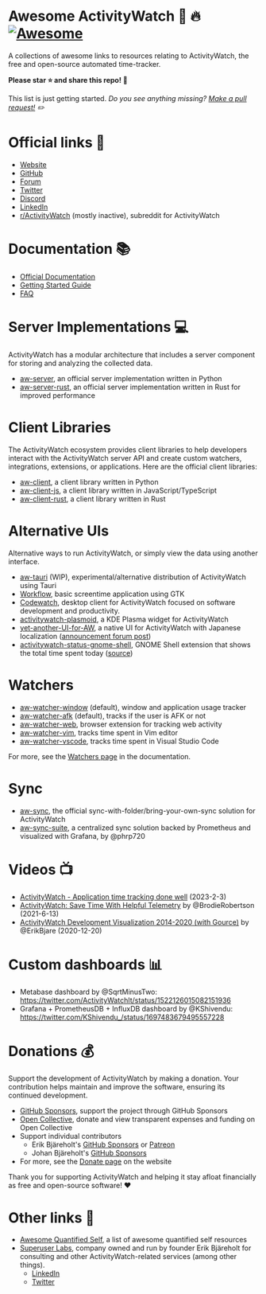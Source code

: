 Awesome ActivityWatch :star2: :fire: [![Awesome](https://cdn.rawgit.com/sindresorhus/awesome/d7305f38d29fed78fa85652e3a63e154dd8e8829/media/badge.svg)](https://github.com/sindresorhus/awesome)
=====================

A collections of awesome links to resources relating to ActivityWatch, the free and open-source automated time-tracker.

**Please star :star: and share this repo! :loudspeaker:**

This list is just getting started. *Do you see anything missing? [Make a pull request!](https://github.com/ActivityWatch/awesome-activitywatch/edit/master/README.md) :pencil2:*

# Official links :link:

- [Website](https://activitywatch.net)
- [GitHub](https://github.com/ActivityWatch)
- [Forum](https://forum.activitywatch.net/)
- [Twitter](https://twitter.com/ActivityWatchIt)
- [Discord](https://discord.gg/vDskV9q)
- [LinkedIn](https://www.linkedin.com/company/activitywatch/)
- [r/ActivityWatch](https://www.reddit.com/r/ActivityWatch/) (mostly inactive), subreddit for ActivityWatch

# Documentation :books:

- [Official Documentation](https://docs.activitywatch.net)
- [Getting Started Guide](https://docs.activitywatch.net/en/latest/getting-started.html)
- [FAQ](https://docs.activitywatch.net/en/latest/faq.html)

# Server Implementations :computer:

ActivityWatch has a modular architecture that includes a server component for storing and analyzing the collected data.

- [aw-server](https://github.com/ActivityWatch/aw-server), an official server implementation written in Python
- [aw-server-rust](https://github.com/ActivityWatch/aw-server-rust), an official server implementation written in Rust for improved performance

# Client Libraries

The ActivityWatch ecosystem provides client libraries to help developers interact with the ActivityWatch server API and create custom watchers, integrations, extensions, or applications. Here are the official client libraries:

 - [aw-client](https://github.com/ActivityWatch/aw-client), a client library written in Python
 - [aw-client-js](https://github.com/ActivityWatch/aw-client-js), a client library written in JavaScript/TypeScript
 - [aw-client-rust](https://github.com/ActivityWatch/aw-server-rust/tree/master/aw-client-rust), a client library written in Rust

# Alternative UIs

Alternative ways to run ActivityWatch, or simply view the data using another interface.

 - [aw-tauri](https://github.com/ActivityWatch/aw-tauri) (WIP), experimental/alternative distribution of ActivityWatch using Tauri
 - [Workflow](https://flathub.org/apps/com.gitlab.cunidev.Workflow), basic screentime application using GTK
 - [Codewatch](https://github.com/jca41/codewatch), desktop client for ActivityWatch focused on software development and productivity.
 - [activitywatch-plasmoid](https://github.com/NicoWeio/activitywatch-plasmoid), a KDE Plasma widget for ActivityWatch
 - [yet-another-UI-for-AW](https://github.com/K-Kuyama/yet-another-UI-for-AW/), a native UI for ActivityWatch with Japanese localization ([announcement forum post](https://forum.activitywatch.net/t/another-gui-client-for-aw/2748))
 - [activitywatch-status-gnome-shell](https://extensions.gnome.org/extension/7774/activitywatch-status/), GNOME Shell extension that shows the total time spent today ([source](https://codeberg.org/cweiske/activitywatch-status-gnome-shell))

# Watchers

 - [aw-watcher-window](https://github.com/ActivityWatch/aw-watcher-window) (default), window and application usage tracker
 - [aw-watcher-afk](https://github.com/ActivityWatch/aw-watcher-afk) (default), tracks if the user is AFK or not
 - [aw-watcher-web](https://github.com/ActivityWatch/aw-watcher-web), browser extension for tracking web activity
 - [aw-watcher-vim](https://github.com/ActivityWatch/aw-watcher-vim), tracks time spent in Vim editor
 - [aw-watcher-vscode](https://github.com/ActivityWatch/aw-watcher-vscode), tracks time spent in Visual Studio Code

For more, see the [Watchers page](https://docs.activitywatch.net/en/latest/watchers.html) in the documentation.
<!-- TODO: Move/mirror list here? -->

# Sync

 - [aw-sync](https://github.com/ActivityWatch/aw-server-rust/tree/master/aw-sync), the official sync-with-folder/bring-your-own-sync solution for ActivityWatch
 - [aw-sync-suite](https://github.com/phrp720/aw-sync-suite), a centralized sync solution backed by Prometheus and visualized with Grafana, by @phrp720

# Videos :tv:

- [ActivityWatch - Application time tracking done well](https://www.youtube.com/watch?v=FIP3Qvja7RM) (2023-2-3)
- [ActivityWatch: Save Time With Helpful Telemetry](https://www.youtube.com/watch?v=ZmYNc-dXm2s) by @BrodieRobertson (2021-6-13)
- [ActivityWatch Development Visualization 2014-2020 (with Gource)](https://www.youtube.com/watch?v=zjIn43lZq3U) by @ErikBjare (2020-12-20)

# Custom dashboards :bar_chart:

- Metabase dashboard by @SqrtMinusTwo: https://twitter.com/ActivityWatchIt/status/1522126015082151936
- Grafana + PrometheusDB + InfluxDB dashboard by @KShivendu: https://twitter.com/KShivendu_/status/1697483679495557228

# Donations :moneybag:

Support the development of ActivityWatch by making a donation. Your contribution helps maintain and improve the software, ensuring its continued development.

- [GitHub Sponsors](https://github.com/sponsors/ActivityWatch), support the project through GitHub Sponsors
- [Open Collective](https://opencollective.com/activitywatch), donate and view transparent expenses and funding on Open Collective
- Support individual contributors
  - Erik Bjäreholt's [GitHub Sponsors](https://github.com/sponsors/ErikBjare) or [Patreon](https://www.patreon.com/activitywatch)
  - Johan Bjäreholt's [GitHub Sponsors](https://github.com/sponsors/johan-bjareholt)
- For more, see the [Donate page](https://activitywatch.net/donate/) on the website

Thank you for supporting ActivityWatch and helping it stay afloat financially as free and open-source software! :heart:

# Other links :link:

- [Awesome Quantified Self](https://github.com/woop/awesome-quantified-self), a list of awesome quantified self resources
- [Superuser Labs](https://superuserlabs.org/), company owned and run by founder Erik Bjäreholt for consulting and other ActivityWatch-related services (among other things).
  - [LinkedIn](https://www.linkedin.com/company/superuser-labs/)
  - [Twitter](https://twitter.com/SuperusrLabs)

